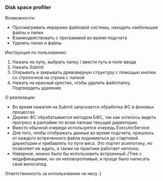 ### Disk space profiler

Возможности:
* Просматривать иерархию файловой системы, находить наибольшие файлы и папки
* Взаимодействовать с программой во время подсчета
* Удалять папки и файлы

Инструкция по пользованию:
1. Нажать на лупу, выбрать папку / ввести путь в поле ввода
2. Нажать Submit
3. Открывать и закрывать древовидную структуру с помощью кнопки со стрелочкой на строке с папкой
4. Нажать на красный крестик, чтобы удалить файл/папку. Подтвердить удаление.

О реализации:
* Во время нажатия на Submit запускается обработка ФС в фоновых процессах
* Дерево ФС обрабатывается методом БФС, так как хотелось видеть прогресс в рантайме по всем папкам текущей директории.
* Вместо обычной очереди используется очередь ExecutorService
* Для того, чтобы отображать данные во время подсчета, пришлось от каждого встреченного файла подниматься до стартовой директории и прибавлять по пути веса. Это портит асиптотику, но позволяет не ждать, а также на практике работает неплохо.
* Наверное, можно было бы использовать встроенный JTree с модификациями, но он неповоротливый, и проще было написать свой велосипед.

Ответственность за использование не несу :)
